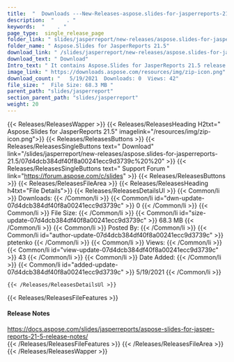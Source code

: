 ```yaml
---
title:  "  Downloads ---New-Releases-aspose.slides-for-jasperreports-21.5 . " 
description:  "    . " 
keywords:  "    . " 
page_type:  single_release_page
folder_link: " slides/jasperreport/new-releases/aspose.slides-for-jasperreports-21.5/"
folder_name: " Aspose.Slides for JasperReports 21.5"
download_link: " /slides/jasperreport/new-releases/aspose.slides-for-jasperreports-21.5/07d4dcb384df40f8a00241ecc9d3739c"
download_text: " Download"
Intro_text: " It contains Aspose.Slides for JasperReports 21.5 release."
image_link: " https://downloads.aspose.com/resources/img/zip-icon.png"
download_count: "   5/19/2021  Downloads: 0  Views: 42"
file_size: "  File Size: 68.3 MB "
parent_path: "slides/jasperreport"
section_parent_path: "slides/jasperreport"
weight: 20 
---
```


{{< Releases/ReleasesWapper >}}
  {{< Releases/ReleasesHeading H2txt=" Aspose.Slides for JasperReports 21.5" imagelink="/resources/img/zip-icon.png">}}
  {{< Releases/ReleasesButtons >}}
    {{< Releases/ReleasesSingleButtons text=" Download" link="/slides/jasperreport/new-releases/aspose.slides-for-jasperreports-21.5/07d4dcb384df40f8a00241ecc9d3739c%20%20" >}}
    {{< Releases/ReleasesSingleButtons text=" Support Forum " link="https://forum.aspose.com/c/slides" >}}
  {{< Releases/ReleasesButtons >}}
  {{< Releases/ReleasesFileArea >}}
    {{< Releases/ReleasesHeading h4txt="File Details">}}
    {{< Releases/ReleasesDetailsUl >}}
            {{< Common/li  >}} Downloads: {{< /Common/li >}} 
      {{< Common/li id="dwn-update-07d4dcb384df40f8a00241ecc9d3739c" >}} 0 {{< /Common/li >}} 
      {{< Common/li  >}} File Size: {{< /Common/li >}} 
      {{< Common/li id="size-update-07d4dcb384df40f8a00241ecc9d3739c" >}} 68.3 MB {{< /Common/li >}} 
      {{< Common/li  >}} Posted By: {{< /Common/li >}} 
      {{< Common/li id="author-update-07d4dcb384df40f8a00241ecc9d3739c" >}} ptetenko {{< /Common/li >}} 
      {{< Common/li  >}} Views: {{< /Common/li >}} 
      {{< Common/li id="view-update-07d4dcb384df40f8a00241ecc9d3739c" >}} 43 {{< /Common/li >}} 
      {{< Common/li  >}} Date Added: {{< /Common/li >}} 
      {{< Common/li id="added-update-07d4dcb384df40f8a00241ecc9d3739c" >}} 5/19/2021 {{< /Common/li >}} 

    {{< /Releases/ReleasesDetailsUl >}}

  {{< Releases/ReleasesFileFeatures >}}
      <h4>Release Notes</h4><div><a href="https://docs.aspose.com/slides/jasperreports/aspose-slides-for-jasper-reports-21-5-release-notes/">https://docs.aspose.com/slides/jasperreports/aspose-slides-for-jasper-reports-21-5-release-notes/</a></div>
  {{< /Releases/ReleasesFileFeatures >}}
 {{< /Releases/ReleasesFileArea >}}
{{< /Releases/ReleasesWapper >}}



